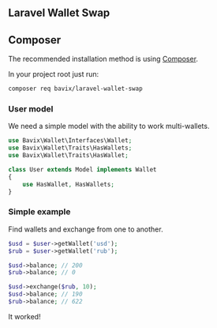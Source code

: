 ## Laravel Wallet Swap

## Composer

The recommended installation method is using [Composer](https://getcomposer.org/).

In your project root just run:

```bash
composer req bavix/laravel-wallet-swap
```

### User model
We need a simple model with the ability to work multi-wallets.

```php
use Bavix\Wallet\Interfaces\Wallet;
use Bavix\Wallet\Traits\HasWallets;
use Bavix\Wallet\Traits\HasWallet;

class User extends Model implements Wallet
{
    use HasWallet, HasWallets;
}
```

### Simple example
Find wallets and exchange from one to another.

```php
$usd = $user->getWallet('usd');
$rub = $user->getWallet('rub');

$usd->balance; // 200
$rub->balance; // 0

$usd->exchange($rub, 10);
$usd->balance; // 190
$rub->balance; // 622
```

It worked! 
